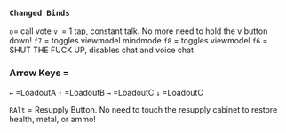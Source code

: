 ### `Changed Binds`

`o`= call vote
`v `= 1 tap, constant talk. No more need to hold the v button down!
`f7` = toggles viewmodel mindmode 
`f8` = toggles viewmodel
`f6` = SHUT THE FUCK UP, disables chat and voice chat

### Arrow Keys =

`←` =LoadoutA
`↑` =LoadoutB
`→` =LoadoutC
`↓` =LoadoutC

`RAlt` = Resupply Button. No need to touch the resupply cabinet to restore health, metal, or ammo!
